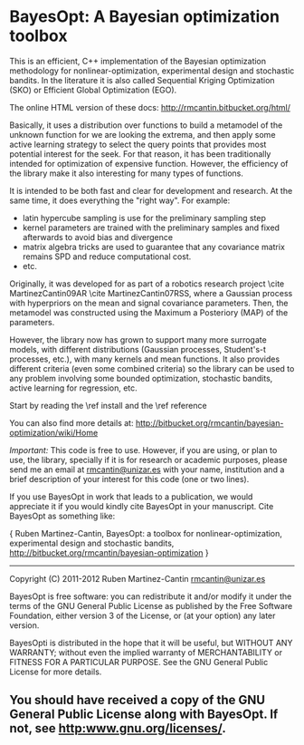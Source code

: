 BayesOpt: A Bayesian optimization toolbox
=========================================

This is an efficient, C++ implementation of the Bayesian
optimization methodology for nonlinear-optimization, experimental
design and stochastic bandits. In the literature it is also called
Sequential Kriging Optimization (SKO) or Efficient Global
Optimization (EGO). 

The online HTML version of these docs:
http://rmcantin.bitbucket.org/html/

Basically, it uses a distribution over functions to build a
metamodel of the unknown function for we are looking the extrema,
and then apply some active learning strategy to select the query
points that provides most potential interest for the seek. For that
reason, it has been traditionally intended for optimization of
expensive function. However, the efficiency of the library make it
also interesting for many types of functions.

It is intended to be both fast and clear for development and
research. At the same time, it does everything the "right way". For
example:
- latin hypercube sampling is use for the preliminary sampling step
- kernel parameters are trained with the preliminary samples and
fixed afterwards to avoid bias and divergence
- matrix algebra tricks are used to guarantee that any covariance
matrix remains SPD and reduce computational cost.
- etc.

Originally, it was developed for as part of a robotics research
project \cite MartinezCantin09AR \cite MartinezCantin07RSS, where a
Gaussian process with hyperpriors on the mean and signal covariance
parameters. Then, the metamodel was constructed using the Maximum a
Posteriory (MAP) of the parameters.

However, the library now has grown to support many more surrogate
models, with different distributions (Gaussian processes,
Student's-t processes, etc.), with many kernels and mean
functions. It also provides different criteria (even some combined
criteria) so the library can be used to any problem involving some
bounded optimization, stochastic bandits, active learning for
regression, etc.

Start by reading the \ref install and the \ref reference

You can also find more details at:
http://bitbucket.org/rmcantin/bayesian-optimization/wiki/Home

*Important:* This code is free to use. However, if you are using,
or plan to use, the library, specially if it is for research or
academic purposes, please send me an email at rmcantin@unizar.es
with your name, institution and a brief description of your
interest for this code (one or two lines).

If you use BayesOpt in work that leads to a publication, we would
appreciate it if you would kindly cite BayesOpt in your
manuscript. Cite BayesOpt as something like:

{
   Ruben Martinez-Cantin, BayesOpt: a toolbox for nonlinear-optimization,
   experimental design and stochastic bandits,
   http://bitbucket.org/rmcantin/bayesian-optimization
}

----------------------------------------------------------------------
Copyright (C) 2011-2012 Ruben Martinez-Cantin <rmcantin@unizar.es>

BayesOpt is free software: you can redistribute it and/or modify it
under the terms of the GNU General Public License as published by the
Free Software Foundation, either version 3 of the License, or (at your
option) any later version.

BayesOpti is distributed in the hope that it will be useful, but
WITHOUT ANY WARRANTY; without even the implied warranty of
MERCHANTABILITY or FITNESS FOR A PARTICULAR PURPOSE. See the GNU
General Public License for more details.

You should have received a copy of the GNU General Public License
along with BayesOpt. If not, see <http:www.gnu.org/licenses/>.
----------------------------------------------------------------------